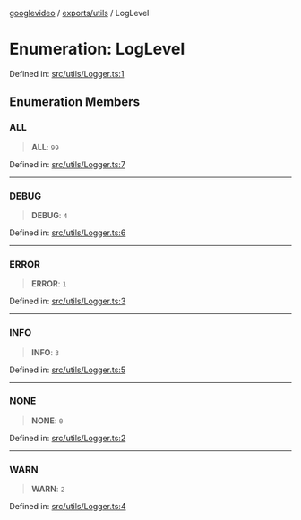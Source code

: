 [googlevideo](../../../README.md) / [exports/utils](../README.md) / LogLevel

# Enumeration: LogLevel

Defined in: [src/utils/Logger.ts:1](https://github.com/LuanRT/googlevideo/blob/5b84100979befab767d819a9606dde964d469341/src/utils/Logger.ts#L1)

## Enumeration Members

### ALL

> **ALL**: `99`

Defined in: [src/utils/Logger.ts:7](https://github.com/LuanRT/googlevideo/blob/5b84100979befab767d819a9606dde964d469341/src/utils/Logger.ts#L7)

***

### DEBUG

> **DEBUG**: `4`

Defined in: [src/utils/Logger.ts:6](https://github.com/LuanRT/googlevideo/blob/5b84100979befab767d819a9606dde964d469341/src/utils/Logger.ts#L6)

***

### ERROR

> **ERROR**: `1`

Defined in: [src/utils/Logger.ts:3](https://github.com/LuanRT/googlevideo/blob/5b84100979befab767d819a9606dde964d469341/src/utils/Logger.ts#L3)

***

### INFO

> **INFO**: `3`

Defined in: [src/utils/Logger.ts:5](https://github.com/LuanRT/googlevideo/blob/5b84100979befab767d819a9606dde964d469341/src/utils/Logger.ts#L5)

***

### NONE

> **NONE**: `0`

Defined in: [src/utils/Logger.ts:2](https://github.com/LuanRT/googlevideo/blob/5b84100979befab767d819a9606dde964d469341/src/utils/Logger.ts#L2)

***

### WARN

> **WARN**: `2`

Defined in: [src/utils/Logger.ts:4](https://github.com/LuanRT/googlevideo/blob/5b84100979befab767d819a9606dde964d469341/src/utils/Logger.ts#L4)
